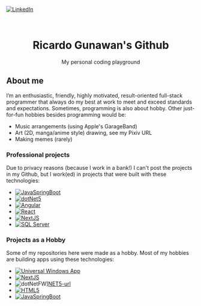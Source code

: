 
[![LinkedIn][linkedin-shield]][linkedin-url]

<br/>

<div align="center">
    <h1>Ricardo Gunawan's Github</h1>
    My personal coding playground
</div>

## About me
I’m an enthusiastic, friendly, highly motivated, result-oriented full-stack programmer that always do my best at work to meet and exceed standards and expectations.
Sometimes, programming is also about hobby. Other just-for-fun hobbies besides programming would be:
- Music arrangements (using Apple's GarageBand)
- Art (2D, manga/anime style) drawing, see my Pixiv URL
- Making memes (rarely)

### Professional projects

Due to privacy reasons (because I work in a bank!) I can't post the projects in my Github, but I work(ed) in projects that were built with these technologies:

- [![JavaSpringBoot][JavaSB]][JavaSB-url]
- [![dotNet5][NET5]][NET5-url]
- [![Angular][Angular.io]][Angular-url]
- [![React][React.js]][React-url]
- [![NextJS][Next.js]][Next-url]
- [![SQL Server][SqlServer]][SqlServer-url]

### Projects as a Hobby

Some of my repositories here were made as a hobby. Most of my hobbies are building apps using these technologies:

- [![Universal Windows App][Windows10]][Windows10-url]
- [![NextJS][Next.js]][Next-url]
- ![dotNetFW][NETFW]][NET5-url]
- [![HTML5][HTML]][HTML-url]
- [![JavaSpringBoot][JavaSB]][JavaSB-url]


<!--
**ricardo1pran/ricardo1pran** is a ✨ _special_ ✨ repository because its `README.md` (this file) appears on your GitHub profile.

Here are some ideas to get you started:

- 🔭 I’m currently working on ...
- 🌱 I’m currently learning ...
- 👯 I’m looking to collaborate on ...
- 🤔 I’m looking for help with ...
- 💬 Ask me about ...
- 📫 How to reach me: ...
- 😄 Pronouns: ...
- ⚡ Fun fact: ...
-->

[linkedin-url]: https://linkedin.com/in/ricardo1pran
[linkedin-shield]: https://img.shields.io/badge/-LinkedIn-black.svg?style=for-the-badge&logo=linkedin&colorB=555
[Angular.io]: https://img.shields.io/badge/Angular-DD0031?style=for-the-badge&logo=angular&logoColor=white
[Angular-url]: https://angular.io/
[Next.js]: https://img.shields.io/badge/NEXT.js-000000?style=for-the-badge&logo=nextdotjs&logoColor=white
[Next-url]: https://nextjs.org/
[React.js]: https://img.shields.io/badge/React-20232A?style=for-the-badge&logo=react&logoColor=61DAFB
[React-url]: https://reactjs.org/
[JavaSB]: https://img.shields.io/badge/-Java%20Spring%20Boot-6DB33F?style=for-the-badge&logo=spring-boot&logoColor=white
[JavaSB-url]: https://spring.io/projects/spring-boot
[NET5]: https://img.shields.io/badge/-.NET%205%20API-512BD4?style=for-the-badge&logo=dotnet&logoColor=white
[NETFW]: https://img.shields.io/badge/-.NET%20Framework-512BD4?style=for-the-badge&logo=dotnet&logoColor=white
[NET5-url]: https://dotnet.microsoft.com/en-us/
[SqlServer]: https://img.shields.io/badge/-SQL%20Server-CC2927?style=for-the-badge&logo=microsoftsqlserver&logoColor=white
[SqlServer-url]: https://www.microsoft.com/en-us/sql-server
[Windows10]: https://img.shields.io/badge/-Universal%20Windows%20App-0078D6?style=for-the-badge&logo=windows&logoColor=white
[Windows10-url]:https://learn.microsoft.com/en-us/windows/uwp/
[HTML]: https://img.shields.io/badge/-HTML5-E34F26?style=for-the-badge&logo=html5&logoColor=white
[HTML-url]: https://www.w3.org/html/